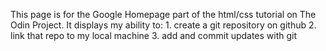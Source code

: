 This page is for the Google Homepage part of the html/css tutorial on The Odin Project.
It displays my ability to:
    1. create a git repository on github
    2. link that repo to my local machine
    3. add and commit updates with git